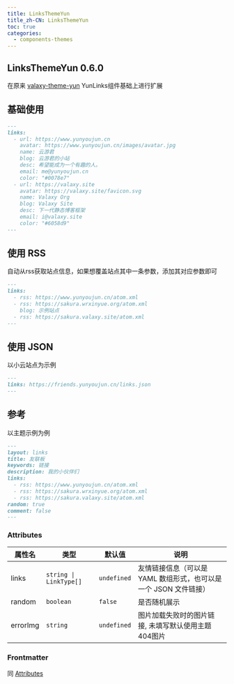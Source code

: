 ```yaml
---
title: LinksThemeYun
title_zh-CN: LinksThemeYun
toc: true
categories:
  - components-themes
---
```


## LinksThemeYun <SupTag>0.6.0</SupTag>

在原来 [valaxy-theme-yun](https://github.com/YunYouJun/valaxy/tree/main/packages/valaxy-theme-yun) YunLinks组件基础上进行扩展

## 基础使用

```md
---
links:
  - url: https://www.yunyoujun.cn
    avatar: https://www.yunyoujun.cn/images/avatar.jpg
    name: 云游君
    blog: 云游君的小站
    desc: 希望能成为一个有趣的人。
    email: me@yunyoujun.cn
    color: "#0078e7"
  - url: https://valaxy.site
    avatar: https://valaxy.site/favicon.svg
    name: Valaxy Org
    blog: Valaxy Site
    desc: 下一代静态博客框架
    email: i@valaxy.site
    color: "#6058d9"
---
```

## 使用 RSS

自动从rss获取站点信息，如果想覆盖站点其中一条参数，添加其对应参数即可

```md
---
links:
  - rss: https://www.yunyoujun.cn/atom.xml
  - rss: https://sakura.wrxinyue.org/atom.xml
    blog: 示例站点
  - rss: https://sakura.valaxy.site/atom.xml
---
```

## 使用 JSON

以小云站点为示例

```md
---
links: https://friends.yunyoujun.cn/links.json
---
```

## 参考

以主题示例为例

```md
---
layout: links
title: 友联板
keywords: 链接
description: 我的小伙伴们
links:
  - rss: https://www.yunyoujun.cn/atom.xml
  - rss: https://sakura.wrxinyue.org/atom.xml
  - rss: https://sakura.valaxy.site/atom.xml
random: true
comment: false
---
```

### Attributes

| 属性名   | 类型                   | 默认值      | 说明                                                             |
| -------- | ---------------------- | ----------- | ---------------------------------------------------------------- |
| links    | `string \| LinkType[]` | `undefined` | 友情链接信息（可以是 YAML 数组形式，也可以是一个 JSON 文件链接） |
| random   | `boolean`              | `false`     | 是否随机展示                                                     |
| errorImg | `string`               | `undefined` | 图片加载失败时的图片链接, 未填写默认使用主题404图片              |

### Frontmatter

同 [Attributes](#attributes)
